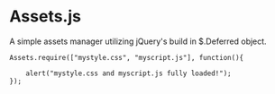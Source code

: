 Assets.js
=========

A simple assets manager utilizing jQuery's build in $.Deferred object.


    Assets.require(["mystyle.css", "myscript.js"], function(){
     
        alert("mystyle.css and myscript.js fully loaded!");
    });